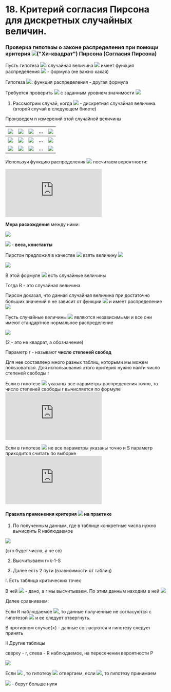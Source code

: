 # 18. Критерий согласия Пирсона для дискретных случайных величин.

### Проверка гипотезы о законе распределения при помощи критерия ![](https://latex.codecogs.com/svg.latex?\chi_{cr}^{2})("Хи-квадрат") Пирсона (Согласия Пирсона)

Пусть гипотеза ![](https://latex.codecogs.com/svg.latex?H_{0}): случайная величина ![](https://latex.codecogs.com/svg.latex?\xi) имеет функция распределения ![](https://latex.codecogs.com/svg.latex?F_{\xi}(x)=) - формула (не важно какая)

Гипотеза ![](https://latex.codecogs.com/svg.latex?H_{1}): функция распределения - другая формула

Требуется проверить ![](https://latex.codecogs.com/svg.latex?H_{0}) с заданным уровнем значимости 
![](https://latex.codecogs.com/svg.latex?\alpha)

1) Рассмотрим случай, когда ![](https://latex.codecogs.com/svg.latex?\xi) - дискретная случайная величина. (второй случай в следующем билете)

Произведем n измерений этой случайной величины

|  ![](https://latex.codecogs.com/svg.latex?x_{i}) |  ![](https://latex.codecogs.com/svg.latex?x_{1}) |  ![](https://latex.codecogs.com/svg.latex?x_{2}) | ...  |  ![](https://latex.codecogs.com/svg.latex?x_{k}) |
|---|---|---|---|---|
| ![](https://latex.codecogs.com/svg.latex?n_{i})  | ![](https://latex.codecogs.com/svg.latex?n_{1})  | ![](https://latex.codecogs.com/svg.latex?n_{2})  | ...  |  ![](https://latex.codecogs.com/svg.latex?n_{k}) |
| ![](https://latex.codecogs.com/svg.latex?P^{*}_{i}=\frac{n_{i}}{n})  | ![](https://latex.codecogs.com/svg.latex?P^{*}_{1})   | ![](https://latex.codecogs.com/svg.latex?P^{*}_{2})   | ...  |  ![](https://latex.codecogs.com/svg.latex?P^{*}_{k})  |

Используя функцию распределения ![](https://latex.codecogs.com/svg.latex?H_{0}) посчитаем вероятности:

![](https://latex.codecogs.com/svg.latex?%5Cbegin%7Bmatrix%7D%20P_%7B1%7D%3DP%28%5Cxi%20%3D%20x_%7B1%7D%29%5C%5C%20P_%7B2%7D%3DP%28%5Cxi%20%3D%20x_%7B2%7D%29%20%5C%5C%20...%20%5C%5CP_%7Bk%7D%3DP%28%5Cxi%20%3D%20x_%7Bk%7D%29%20%5Cend%7Bmatrix%7D)

**Мера расхождения** между ними:

![](https://latex.codecogs.com/svg.latex?R=\sum_{i=1}^{k}C_{i}(p_{i}^{*}-p_{i})^2)

![](https://latex.codecogs.com/svg.latex?C_{i}) - **веса, константы**

Пирстон предложил в качестве ![](https://latex.codecogs.com/svg.latex?C_{i}) взять величину ![](https://latex.codecogs.com/svg.latex?\frac{n}{p_{i}})

![](https://latex.codecogs.com/svg.latex?R=\sum_{i=1}^{k}\frac{n}{p_{i}}\cdot&space;C_{i}(p_{i}^{*}-p_{i})^2&space;=&space;...&space;=\sum_{i=1}^{k}\frac{(n_{i}-np_{i})^2}{np_{i}})

В этой формуле ![](https://latex.codecogs.com/svg.latex?n_{1},&space;n_{2},&space;...,&space;n_{k}) есть случайные величины

Тогда R - это случайная величина

Пирсон доказал, что данная случайная величина при достаточно больших значений n не зависит
от функции ![](https://latex.codecogs.com/svg.latex?F_{\xi&space;}(x)) и имеет распределение ![](https://latex.codecogs.com/svg.latex?\chi_{cr}^{2})

Пусть случайные величины ![](https://latex.codecogs.com/svg.latex?\xi_{1},&space;\xi_{2},&space;...,&space;\xi_{r}) являются независимыми и все они имеют стандартное нормальное распределение

![](https://latex.codecogs.com/svg.latex?\chi_{r}^{2}&space;=&space;\sum_{i=1}^{r}\xi&space;^{2}_{i})

(2 - это не квадрат, а обозначение)

Параметр r - называют **число степеней свобод**

Для нее составлено много разных таблиц, которыми мы можем пользоваться. Для использования этого критерия нужно найти число степеней свободы r

Если в гипотезе ![](https://latex.codecogs.com/svg.latex?H_{0}) указаны все параметры распределения точно, то число степеней свободы r вычисляется по формуле ![](https://latex.codecogs.com/svg.latex?r=k-1 ) 

Если в гипотезе ![](https://latex.codecogs.com/svg.latex?H_{0}) не все параметры указаны точно и S параметр приходится считать по выборке ![](https://latex.codecogs.com/svg.latex?r=k-1-S ) 

#### Правила применения критерия ![](https://latex.codecogs.com/svg.latex?\chi_{cr}^{2}) на практике

1. По полученным данным, где в таблице конкретные числа нужно вычислить R наблюдаемое

![](https://latex.codecogs.com/svg.latex?R=\sum_{i=1}^{k}\frac{(n_{i}-np_{i})^2}{np_{i}})

(это будет число, а не св)

2. Высчитываем r=k-1-S

3. Далее есть 2 пути (взависимости от таблиц)

I. Есть таблица критических точек

В ней ![](https://latex.codecogs.com/svg.latex?\alpha) - дано, а r мы высчитываем. По этим данным находим в ней ![](https://latex.codecogs.com/svg.latex?\chi_{cr}^{2})

Далее сравниваем:

Если R наблюдаемое  ![](https://latex.codecogs.com/svg.latex?\geq\chi_{cr}^{2}), то данные полученные не согласуются с гипотезой ![](https://latex.codecogs.com/svg.latex?H_{0}) и ее следует отвергнуть.

В противном случае(<) - данные согласуются и гипотезу следует принять

II Другие таблицы

сверху - r, слева - R наблюдаемое, на пересечении вероятности P

![](https://latex.codecogs.com/svg.latex?P_{0}=P(\chi&space;^{2}_{r}\geq&space;R))

Если ![](https://latex.codecogs.com/svg.latex?P_{0}\leq&space;\alpha) , то гипотезу ![](https://latex.codecogs.com/svg.latex?H_{0}) отвергаем, если ![](https://latex.codecogs.com/svg.latex?P_{0}>&space;\alpha), то гипотезу принимаем

 ![](https://latex.codecogs.com/svg.latex?\alpha) - берут больше нуля
